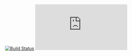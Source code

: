[![Build Status](https://travis-ci.org/xuchunyang/emacs.d.svg?branch=master)](https://travis-ci.org/xuchunyang/emacs.d)
[![](https://tokei.rs/b1/github/xuchunyang/emacs.d)](https://github.com/Aaronepower/tokei)
